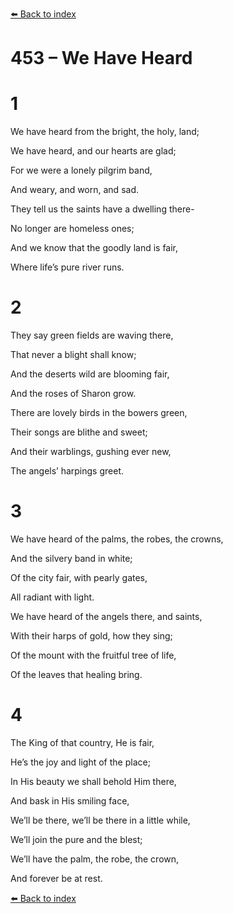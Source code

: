 [⬅️ Back to index](../README.md)

# 453 – We Have Heard





# 1

We have heard from the bright, the holy, land;

We have heard, and our hearts are glad;

For we were a lonely pilgrim band,

And weary, and worn, and sad.

They tell us the saints have a dwelling there-

No longer are homeless ones;

And we know that the goodly land is fair,

Where life’s pure river runs.



# 2

They say green fields are waving there,

That never a blight shall know;

And the deserts wild are blooming fair,

And the roses of Sharon grow.

There are lovely birds in the bowers green,

Their songs are blithe and sweet;

And their warblings, gushing ever new,

The angels’ harpings greet.



# 3

We have heard of the palms, the robes, the crowns,

And the silvery band in white;

Of the city fair, with pearly gates,

All radiant with light.

We have heard of the angels there, and saints,

With their harps of gold, how they sing;

Of the mount with the fruitful tree of life,

Of the leaves that healing bring.



# 4

The King of that country, He is fair,

He’s the joy and light of the place;

In His beauty we shall behold Him there,

And bask in His smiling face,

We’ll be there, we’ll be there in a little while,

We’ll join the pure and the blest;

We’ll have the palm, the robe, the crown,

And forever be at rest.

[⬅️ Back to index](../README.md)
